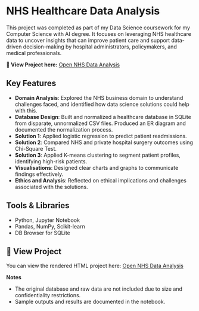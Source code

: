 # NHS Healthcare Data Analysis

This project was completed as part of my Data Science coursework for my Computer Science with AI degree. It focuses on leveraging NHS healthcare data 
to uncover insights that can improve patient care and support data-driven decision-making by hospital administrators, policymakers, and medical professionals.

**🔗 View Project here:**
[Open NHS Data Analysis](https://adinakazima.github.io/nhs-data-analysis/)

## Key Features

- **Domain Analysis**: Explored the NHS business domain to understand challenges faced, and identified how data science solutions could help with this.  
- **Database Design**: Built and normalized a healthcare database in SQLite from disparate, unnormalized CSV files. Produced an ER diagram and documented the normalization process.  
- **Solution 1**: Applied logistic regression to predict patient readmissions.  
- **Solution 2**: Compared NHS and private hospital surgery outcomes using Chi-Square Test.  
- **Solution 3**: Applied K-means clustering to segment patient profiles, identifying high-risk patients.
- **Visualisations**: Designed clear charts and graphs to communicate findings effectively. 
- **Ethics and Analysis**: Reflected on ethical implications and challenges associated with the solutions.   

## Tools & Libraries
- Python, Jupyter Notebook  
- Pandas, NumPy, Scikit-learn  
- DB Browser for SQLite  

## 🔗 View Project
You can view the rendered HTML project here:
[Open NHS Data Analysis](https://adinakazima.github.io/nhs-data-analysis/)

**Notes**
- The original database and raw data are not included due to size and confidentiality restrictions.  
- Sample outputs and results are documented in the notebook.
